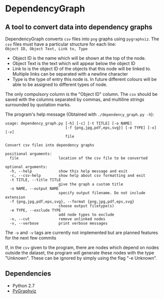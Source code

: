 DependencyGraph
===============
A tool to convert data into dependency graphs
--------------------------------------------------
DependencyGraph converts ``csv`` files into ``png`` graphs using ``pygraphviz``. The ``csv`` files must have a particular structure for each line:  
``Object ID, Object Text, Link to, Type``  

* Object ID is the name which will be shown at the top of the node.
* Object Text is the text which will appear below the object ID
* Link to is the object ID of the objects that this node will be linked to. Multiple links can be separated with a newline character
* Type is the type of entry this node is. In future different colours will be able to be assigned to different types of node.

The only compulsory column is the "Object ID" column. The ``csv`` should be saved with the columns separated by commas, and multiline strings surrounded by quotation marks.

The program's help message (Obtained with ``./dependency_graph.py -h``):
```
usage: dependency_graph.py [-h] [-c] [-t TITLE] [-o NAME]
                           [-f {png,jpg,pdf,eps,svg}] [-e TYPE] [-x] [-v]
                           file

Convert csv files into dependency graphs

positional arguments:
  file                  location of the csv file to be converted

optional arguments:
  -h, --help            show this help message and exit
  -c, --csv-help        show help about csv formatting and exit
  -t TITLE, --title TITLE
                        give the graph a custom title
  -o NAME, --output NAME
                        specify output filename. Do not include extension
  -f {png,jpg,pdf,eps,svg}, --format {png,jpg,pdf,eps,svg}
                        choose output filetype(s)
  -e TYPE, --exclude TYPE
                        add node types to exclude
  -x, --cut             remove unlinked nodes
  -v, --verbose         print verbose messages
```

The ``-o`` and ``-v`` tags are currently not implemented but are planned features for the next few commits

If, in the ``csv`` given to the program, there are nodes which depend on nodes outside the dataset, the program will generate these nodes with the type "Unknown". These can be ignored by simply using the flag "-e Unknown".

Dependencies
------------
* Python 2.7
* [PyGraphviz](http://pygraphviz.github.io/index.html)
